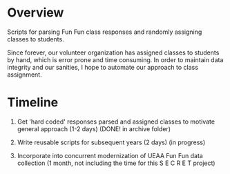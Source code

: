 # Overview
Scripts for parsing Fun Fun class responses and randomly assigning classes to students. 

Since forever, our volunteer organization has assigned classes to students by hand, which is error prone and time consuming. In order to maintain data integrity and our sanities, I hope to automate our approach to class assignment.

# Timeline

1. Get 'hard coded' responses parsed and assigned classes to motivate general approach (1-2 days) (DONE! in archive folder)

2. Write reusable scripts for subsequent years (2 days) (in progress)

3. Incorporate into concurrent modernization of UEAA Fun Fun data collection (1 month, not including the time for this S E C R E T project)